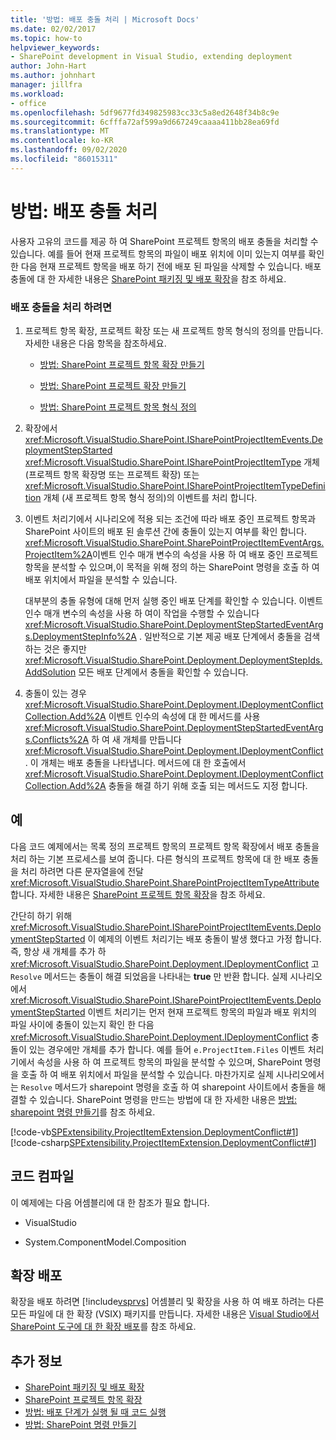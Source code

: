 ```yaml
---
title: '방법: 배포 충돌 처리 | Microsoft Docs'
ms.date: 02/02/2017
ms.topic: how-to
helpviewer_keywords:
- SharePoint development in Visual Studio, extending deployment
author: John-Hart
ms.author: johnhart
manager: jillfra
ms.workload:
- office
ms.openlocfilehash: 5df9677fd349825983cc33c5a8ed2648f34b8c9e
ms.sourcegitcommit: 6cfffa72af599a9d667249caaaa411bb28ea69fd
ms.translationtype: MT
ms.contentlocale: ko-KR
ms.lasthandoff: 09/02/2020
ms.locfileid: "86015311"
---
```

# <a name="how-to-handle-deployment-conflicts"></a>방법: 배포 충돌 처리
  사용자 고유의 코드를 제공 하 여 SharePoint 프로젝트 항목의 배포 충돌을 처리할 수 있습니다. 예를 들어 현재 프로젝트 항목의 파일이 배포 위치에 이미 있는지 여부를 확인 한 다음 현재 프로젝트 항목을 배포 하기 전에 배포 된 파일을 삭제할 수 있습니다. 배포 충돌에 대 한 자세한 내용은 [SharePoint 패키징 및 배포 확장](../sharepoint/extending-sharepoint-packaging-and-deployment.md)을 참조 하세요.

### <a name="to-handle-a-deployment-conflict"></a>배포 충돌을 처리 하려면

1. 프로젝트 항목 확장, 프로젝트 확장 또는 새 프로젝트 항목 형식의 정의를 만듭니다. 자세한 내용은 다음 항목을 참조하세요.

    - [방법: SharePoint 프로젝트 항목 확장 만들기](../sharepoint/how-to-create-a-sharepoint-project-item-extension.md)

    - [방법: SharePoint 프로젝트 확장 만들기](../sharepoint/how-to-create-a-sharepoint-project-extension.md)

    - [방법: SharePoint 프로젝트 항목 형식 정의](../sharepoint/how-to-define-a-sharepoint-project-item-type.md)

2. 확장에서 <xref:Microsoft.VisualStudio.SharePoint.ISharePointProjectItemEvents.DeploymentStepStarted> <xref:Microsoft.VisualStudio.SharePoint.ISharePointProjectItemType> 개체 (프로젝트 항목 확장명 또는 프로젝트 확장) 또는 <xref:Microsoft.VisualStudio.SharePoint.ISharePointProjectItemTypeDefinition> 개체 (새 프로젝트 항목 형식 정의)의 이벤트를 처리 합니다.

3. 이벤트 처리기에서 시나리오에 적용 되는 조건에 따라 배포 중인 프로젝트 항목과 SharePoint 사이트의 배포 된 솔루션 간에 충돌이 있는지 여부를 확인 합니다. <xref:Microsoft.VisualStudio.SharePoint.SharePointProjectItemEventArgs.ProjectItem%2A>이벤트 인수 매개 변수의 속성을 사용 하 여 배포 중인 프로젝트 항목을 분석할 수 있으며,이 목적을 위해 정의 하는 SharePoint 명령을 호출 하 여 배포 위치에서 파일을 분석할 수 있습니다.

     대부분의 충돌 유형에 대해 먼저 실행 중인 배포 단계를 확인할 수 있습니다. 이벤트 인수 매개 변수의 속성을 사용 하 여이 작업을 수행할 수 있습니다 <xref:Microsoft.VisualStudio.SharePoint.DeploymentStepStartedEventArgs.DeploymentStepInfo%2A> . 일반적으로 기본 제공 배포 단계에서 충돌을 검색 하는 것은 좋지만 <xref:Microsoft.VisualStudio.SharePoint.Deployment.DeploymentStepIds.AddSolution> 모든 배포 단계에서 충돌을 확인할 수 있습니다.

4. 충돌이 있는 경우 <xref:Microsoft.VisualStudio.SharePoint.Deployment.IDeploymentConflictCollection.Add%2A> 이벤트 인수의 속성에 대 한 메서드를 사용 <xref:Microsoft.VisualStudio.SharePoint.DeploymentStepStartedEventArgs.Conflicts%2A> 하 여 새 개체를 만듭니다 <xref:Microsoft.VisualStudio.SharePoint.Deployment.IDeploymentConflict> . 이 개체는 배포 충돌을 나타냅니다. 메서드에 대 한 호출에서 <xref:Microsoft.VisualStudio.SharePoint.Deployment.IDeploymentConflictCollection.Add%2A> 충돌을 해결 하기 위해 호출 되는 메서드도 지정 합니다.

## <a name="example"></a>예
 다음 코드 예제에서는 목록 정의 프로젝트 항목의 프로젝트 항목 확장에서 배포 충돌을 처리 하는 기본 프로세스를 보여 줍니다. 다른 형식의 프로젝트 항목에 대 한 배포 충돌을 처리 하려면 다른 문자열을에 전달 <xref:Microsoft.VisualStudio.SharePoint.SharePointProjectItemTypeAttribute> 합니다. 자세한 내용은 [SharePoint 프로젝트 항목 확장](../sharepoint/extending-sharepoint-project-items.md)을 참조 하세요.

 간단히 하기 위해 <xref:Microsoft.VisualStudio.SharePoint.ISharePointProjectItemEvents.DeploymentStepStarted> 이 예제의 이벤트 처리기는 배포 충돌이 발생 했다고 가정 합니다. 즉, 항상 새 개체를 추가 하 <xref:Microsoft.VisualStudio.SharePoint.Deployment.IDeploymentConflict> 고 `Resolve` 메서드는 충돌이 해결 되었음을 나타내는 **true** 만 반환 합니다. 실제 시나리오에서 <xref:Microsoft.VisualStudio.SharePoint.ISharePointProjectItemEvents.DeploymentStepStarted> 이벤트 처리기는 먼저 현재 프로젝트 항목의 파일과 배포 위치의 파일 사이에 충돌이 있는지 확인 한 다음 <xref:Microsoft.VisualStudio.SharePoint.Deployment.IDeploymentConflict> 충돌이 있는 경우에만 개체를 추가 합니다. 예를 들어 `e.ProjectItem.Files` 이벤트 처리기에서 속성을 사용 하 여 프로젝트 항목의 파일을 분석할 수 있으며, SharePoint 명령을 호출 하 여 배포 위치에서 파일을 분석할 수 있습니다. 마찬가지로 실제 시나리오에서는 `Resolve` 메서드가 sharepoint 명령을 호출 하 여 sharepoint 사이트에서 충돌을 해결할 수 있습니다. SharePoint 명령을 만드는 방법에 대 한 자세한 내용은 [방법: sharepoint 명령 만들기](../sharepoint/how-to-create-a-sharepoint-command.md)를 참조 하세요.

 [!code-vb[SPExtensibility.ProjectItemExtension.DeploymentConflict#1](../sharepoint/codesnippet/VisualBasic/deploymentconflict/extension/deploymentconflictextension.vb#1)]
 [!code-csharp[SPExtensibility.ProjectItemExtension.DeploymentConflict#1](../sharepoint/codesnippet/CSharp/deploymentconflict/extension/deploymentconflictextension.cs#1)]

## <a name="compile-the-code"></a>코드 컴파일
 이 예제에는 다음 어셈블리에 대 한 참조가 필요 합니다.

- VisualStudio

- System.ComponentModel.Composition

## <a name="deploy-the-extension"></a>확장 배포
 확장을 배포 하려면 [!include[vsprvs](../sharepoint/includes/vsprvs-md.md)] 어셈블리 및 확장을 사용 하 여 배포 하려는 다른 모든 파일에 대 한 확장 (VSIX) 패키지를 만듭니다. 자세한 내용은 [Visual Studio에서 SharePoint 도구에 대 한 확장 배포](../sharepoint/deploying-extensions-for-the-sharepoint-tools-in-visual-studio.md)를 참조 하세요.

## <a name="see-also"></a>추가 정보
- [SharePoint 패키징 및 배포 확장](../sharepoint/extending-sharepoint-packaging-and-deployment.md)
- [SharePoint 프로젝트 항목 확장](../sharepoint/extending-sharepoint-project-items.md)
- [방법: 배포 단계가 실행 될 때 코드 실행](../sharepoint/how-to-run-code-when-deployment-steps-are-executed.md)
- [방법: SharePoint 명령 만들기](../sharepoint/how-to-create-a-sharepoint-command.md)
